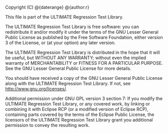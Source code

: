 Copyright (C) @{daterange} @{author:r}

This file is part of the ULTIMATE Regression Test Library.

The ULTIMATE Regression Test Library is free software: you can redistribute it and/or modify
it under the terms of the GNU Lesser General Public License as published
by the Free Software Foundation, either version 3 of the License, or
(at your option) any later version.

The ULTIMATE Regression Test Library is distributed in the hope that it will be useful,
but WITHOUT ANY WARRANTY; without even the implied warranty of
MERCHANTABILITY or FITNESS FOR A PARTICULAR PURPOSE. See the
GNU Lesser General Public License for more details.

You should have received a copy of the GNU Lesser General Public License
along with the ULTIMATE Regression Test Library. If not, see <http://www.gnu.org/licenses/>.

Additional permission under GNU GPL version 3 section 7:
If you modify the ULTIMATE Regression Test Library, or any covered work, by linking
or combining it with Eclipse RCP (or a modified version of Eclipse RCP), 
containing parts covered by the terms of the Eclipse Public License, the 
licensors of the ULTIMATE Regression Test Library grant you additional permission 
to convey the resulting work.
